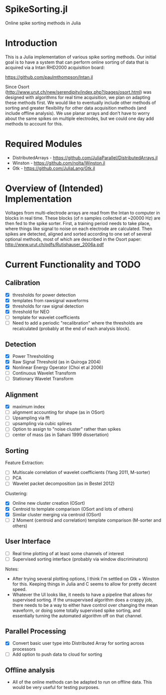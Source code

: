 # SpikeSorting.jl
Online spike sorting methods in Julia

# Introduction

This is a Julia implementation of various spike sorting methods. Our initial goal is to have a system that can perform online sorting of data that is acquired via a Intan RHD2000 acquisition board:

https://github.com/paulmthompson/Intan.jl

Since Osort (http://www.urut.ch/new/serendipity/index.php?/pages/osort.html) was designed with algorithms for real time acquisition, we plan on adapting these methods first. We would like to eventually include other methods of sorting and greater flexibility for other data acquisition methods (and include offline analysis). We use planar arrays and don't have to worry about the same spikes on multiple electrodes, but we could one day add methods to account for this.

# Required Modules

* DistributedArrays - https://github.com/JuliaParallel/DistributedArrays.jl
* Winston - https://github.com/nolta/Winston.jl
* Gtk - https://github.com/JuliaLang/Gtk.jl

# Overview of (Intended) Implementation

Voltages from multi-electrode arrays are read from the Intan to computer in blocks in real time. These blocks (of n samples collected at ~20000 Hz) are then fed to the spike sorter. First, a training period needs to take place, where things like signal to noise on each electrode are calculated. Then spikes are detected, aligned and sorted according to one set of several optional methods, most of which are described in the Osort paper: http://www.urut.ch/pdfs/Rutishauser_2006a.pdf

# Current Functionality and TODO

## Calibration

- [x] thresholds for power detection
- [x] templates from rawsignal waveforms
- [x] thresholds for raw signal detection
- [x] threshold for NEO
- [ ] template for wavelet coefficients
- [ ] Need to add a periodic "recalibration" where the thresholds are recalculated (probably at the end of each analysis block).

## Detection

- [x] Power Thresholding 
- [x] Raw Signal Threshold (as in Quiroga 2004)
- [x] Nonlinear Energy Operator (Choi et al 2006)
- [ ] Continuous Wavelet Transform
- [ ] Stationary Wavelet Transform

## Alignment

- [x] maximum index
- [ ] alignment accounting for shape (as in OSort)
- [ ] Upsampling via fft
- [ ] upsampling via cubic splines
- [ ] Option to assign to "noise cluster" rather than spikes
- [ ] center of mass (as in Sahani 1999 dissertation)

## Sorting

Feature Extraction:
- [ ] Multiscale correlation of wavelet coefficients (Yang 2011, M-sorter)
- [ ] PCA
- [ ] Wavelet packet decomposition (as in Bestel 2012)

Clustering:
- [x] Online new cluster creation (OSort)
- [x] Centroid to template comparison (OSort and lots of others)
- [x] Similar cluster merging via centroid (OSort)
- [ ] 2 Moment (centroid and correlation) template comparison (M-sorter and others)

## User Interface

- [ ] Real time plotting of at least some channels of interest
- [ ] Supervised sorting interface (probably via window discriminators)

Notes:
* After trying several plotting options, I think I'm settled on Gtk + Winston for this. Keeping things in Julia and C seems to allow for pretty decent speed.
* Whatever the UI looks like, it needs to have a pipeline that allows for supervised sorting. If the unsupervised algorithm does a crappy job, there needs to be a way to either have control over changing the mean waveform, or doing some totally supervised spike sorting, and essentially turning the automated algorithm off on that channel.

## Parallel Processing

- [x] Convert basic user type into Distributed Array for sorting across processors
- [ ] Add option to push data to cloud for sorting

## Offline analysis

* All of the online methods can be adapted to run on offline data. This would be very useful for testing purposes.
